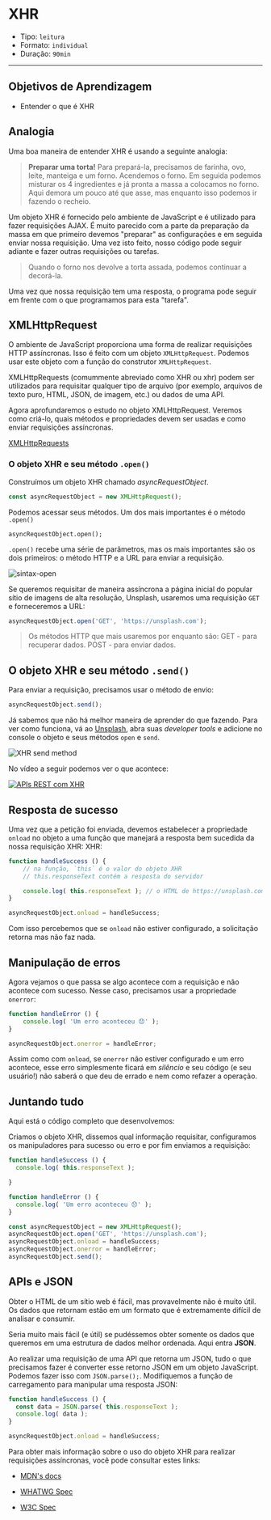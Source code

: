 # XHR

- Tipo: `leitura`
- Formato: `individual`
- Duração: `90min`

***

## Objetivos de Aprendizagem

- Entender o que é XHR

## Analogia

Uma boa maneira de entender XHR é usando a seguinte analogia:

> **Preparar uma torta!** Para prepará-la, precisamos de farinha, ovo, leite,
> manteiga e um forno. Acendemos o forno. Em seguida podemos misturar os 4
> ingredientes e já pronta a massa a colocamos no forno. Aqui demora um pouco
> até que asse, mas enquanto isso podemos ir fazendo o recheio.

Um objeto XHR é fornecido pelo ambiente de JavaScript e é utilizado para fazer
requisições AJAX. É muito parecido com a parte da preparação da massa em que
primeiro devemos "preparar" as configurações e em seguida enviar nossa
requisição. Uma vez isto feito, nosso código pode seguir adiante e fazer outras
requisições ou tarefas.

> Quando o forno nos devolve a torta assada, podemos continuar a decorá-la.

Uma vez que nossa requisição tem uma resposta, o programa pode seguir em frente
com o que programamos para esta "tarefa".

## XMLHttpRequest

O ambiente de JavaScript proporciona uma forma de realizar requisições HTTP
assíncronas. Isso é feito com um objeto `XMLHttpRequest`. Podemos usar este
objeto com a função do construtor `XMLHttpRequest`.

XMLHttpRequests (comummente abreviado como XHR ou xhr) podem ser utilizados para
requisitar qualquer tipo de arquivo (por exemplo, arquivos de texto puro, HTML,
JSON, de imagem, etc.) ou dados de uma API.

Agora aprofundaremos o estudo no objeto XMLHttpRequest. Veremos como criá-lo,
quais métodos e propriedades devem ser usadas e como enviar requisições
assíncronas.

[XMLHttpRequests](https://www.youtube.com/watch?v=nz9S3uZE_dM)

### O objeto XHR e seu método `.open()`

Construímos um objeto XHR chamado _asyncRequestObject_.

```javascript
const asyncRequestObject = new XMLHttpRequest();
```

Podemos acessar seus métodos. Um dos mais importantes é o método `.open()`

`asyncRequestObject.open();`

`.open()` recebe uma série de parâmetros, mas os mais importantes são os dois
primeiros: o método HTTP e a URL para enviar a requisição.

![sintax-open](https://user-images.githubusercontent.com/11894994/59536886-5493fa00-8ecb-11e9-9fb2-dbf4237c6ae4.png)

Se queremos requisitar de maneira assíncrona a página inicial do popular sítio
de imagens de alta resolução, Unsplash, usaremos uma requisição `GET` e
forneceremos a URL:

```javascript
asyncRequestObject.open('GET', 'https://unsplash.com');
```

> Os métodos HTTP que mais usaremos por enquanto são: GET - para recuperar
> dados. POST - para enviar dados.

## O objeto XHR e seu método `.send()`

Para enviar a requisição, precisamos usar o método de envio:

```javascript
asyncRequestObject.send();
```

Já sabemos que não há melhor maneira de aprender do que fazendo. Para ver como
funciona, vá ao [Unsplash](https://unsplash.com), abra suas *developer tools* e
adicione no console o objeto e seus métodos `open` e `send`.

![XHR send
method](https://user-images.githubusercontent.com/11894994/59536911-72615f00-8ecb-11e9-8e8a-5add6b412c9e.gif)

No vídeo a seguir podemos ver o que acontece:

[![APIs REST com
XHR](https://img.youtube.com/vi/ravLi7zZA7Q/0.jpg)](https://youtu.be/ravLi7zZA7Q)

## Resposta de sucesso

Uma vez que a petição foi enviada, devemos estabelecer a propriedade `onload` no
objeto a uma função que manejará a resposta bem sucedida da nossa requisição
XHR: XHR:

```javascript
function handleSuccess () {
    // na função, `this` é o valor do objeto XHR
    // this.responseText contém a resposta do servidor

    console.log( this.responseText ); // o HTML de https://unsplash.com/
}

asyncRequestObject.onload = handleSuccess;
```

Com isso percebemos que se `onload` não estiver configurado, a solicitação
retorna mas não faz nada.

## Manipulação de erros

Agora vejamos o que passa se algo acontece com a requisição e não acontece com
sucesso. Nesse caso, precisamos usar a propriedade `onerror`:

```javascript
function handleError () {
    console.log( 'Um erro aconteceu 😞' );
}

asyncRequestObject.onerror = handleError;
```

Assim como com `onload`, se `onerror` não estiver configurado e um erro
acontece, esse erro simplesmente ficará em _silêncio_ e seu código (e seu
usuário!) não saberá o que deu de errado e nem como refazer a operação.

## Juntando tudo

Aqui está o código completo que desenvolvemos:

Criamos o objeto XHR, dissemos qual informação requisitar, configuramos os
manipuladores para sucesso ou erro e por fim enviamos a requisição:

```javascript
function handleSuccess () {
  console.log( this.responseText );

}

function handleError () {
  console.log( 'Um erro aconteceu 😞' );
}

const asyncRequestObject = new XMLHttpRequest();
asyncRequestObject.open('GET', 'https://unsplash.com');
asyncRequestObject.onload = handleSuccess;
asyncRequestObject.onerror = handleError;
asyncRequestObject.send();
```

## APIs e JSON

Obter o HTML de um sítio web é fácil, mas provavelmente não é muito útil. Os
dados que retornam estão em um formato que é extremamente difícil de analisar e
consumir.

Seria muito mais fácil (e útil) se pudéssemos obter somente os dados que
queremos em uma estrutura de dados melhor ordenada. Aqui entra **JSON**.

Ao realizar uma requisição de uma API que retorna um JSON, tudo o que precisamos
fazer é converter esse retorno JSON em um objeto JavaScript. Podemos fazer isso
com `JSON.parse();`. Modifiquemos a função de carregamento para manipular uma
resposta JSON:

```javascript
function handleSuccess () {
  const data = JSON.parse( this.responseText );
  console.log( data );
}

asyncRequestObject.onload = handleSuccess;
```

Para obter mais informação sobre o uso do objeto XHR para realizar requisições
assíncronas, você pode consultar estes links:

- [MDN's
  docs](https://developer.mozilla.org/pt-BR/docs/Web/API/XMLHttpRequest/open)

- [WHATWG Spec](https://xhr.spec.whatwg.org/)

- [W3C Spec](https://www.w3.org/TR/XMLHttpRequest/)
